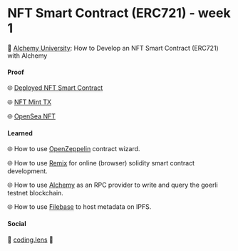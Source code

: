 #  NFT Smart Contract (ERC721) - week 1

:book: [Alchemy University](https://docs.alchemy.com/docs/1-how-to-develop-an-nft-smart-contract-erc721-with-alchemy): How to Develop an NFT Smart Contract (ERC721) with Alchemy

#### Proof

:globe_with_meridians: [Deployed NFT Smart Contract](https://goerli.etherscan.io/address/0x244fa2d054a839d50eaff3e31abe33681a327b4a)

:globe_with_meridians: [NFT Mint TX](https://goerli.etherscan.io/tx/0x62c3c667fe6df5ceafe4dac8f15e3d75f5f7386754c36798c4b00f635852ce0a)

:globe_with_meridians: [OpenSea NFT](https://testnets.opensea.io/assets/goerli/0x244fa2d054a839d50eaff3e31abe33681a327b4a/0)

#### Learned 

:globe_with_meridians: How to use [OpenZeppelin](https://docs.openzeppelin.com/contracts/4.x/wizard) contract wizard.

:globe_with_meridians: How to use [Remix](https://remix.ethereum.org) for online (browser) solidity smart contract development.

:globe_with_meridians: How to use [Alchemy](https://www.alchemy.com/) as an RPC provider to write and query the goerli testnet blockchain.

:globe_with_meridians: How to use [Filebase](filebase.com) to host metadata on IPFS.

#### Social

:herb: [coding.lens](https://lenster.xyz/u/coding.lens) :herb: